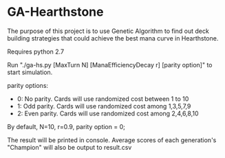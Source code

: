 # GA-Hearthstone
The purpose of this project is to use Genetic Algorithm to find out deck building strategies that could achieve the best mana curve in Hearthstone.

Requires python 2.7

Run "./ga-hs.py [MaxTurn N] [ManaEfficiencyDecay r] [parity option]" to start simulation.


parity options:
- 0: No parity. Cards will use randomized cost between 1 to 10
- 1: Odd parity. Cards will use randomized cost among 1,3,5,7,9
- 2: Even parity. Cards will use randomized cost among 2,4,6,8,10

By default, N=10, r=0.9, parity option = 0;


The result will be printed in console. Average scores of each generation's "Champion" will also be output to result.csv

